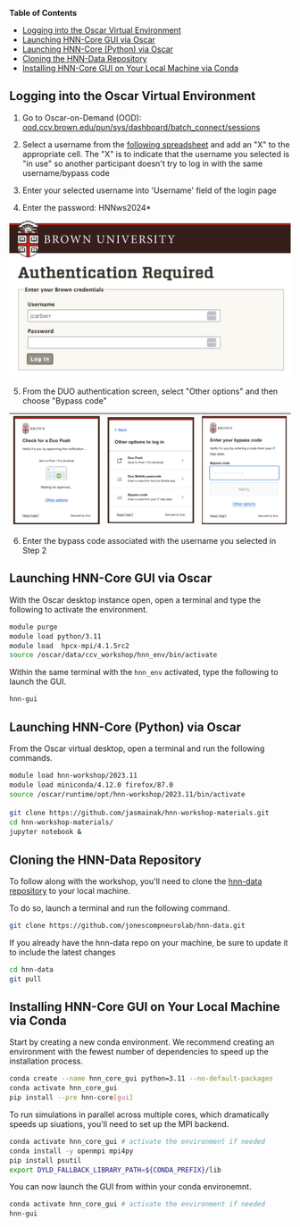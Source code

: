 **Table of Contents**

- [Logging into the Oscar Virtual Environment](#logging-into-the-oscar-virtual-environment)
- [Launching HNN-Core GUI via Oscar](#launching-hnn-core-gui-via-oscar)
- [Launching HNN-Core (Python) via Oscar](#launching-hnn-core-python-via-oscar)
- [Cloning the HNN-Data Repository](#cloning-the-hnn-data-repository)
- [Installing HNN-Core GUI on Your Local Machine via Conda](#installing-hnn-core-gui-on-your-local-machine-via-conda)


## Logging into the Oscar Virtual Environment
1. Go to Oscar-on-Demand (OOD): [ood.ccv.brown.edu/pun/sys/dashboard/batch_connect/sessions](https://ood.ccv.brown.edu/pun/sys/dashboard/batch_connect/sessions)

2. Select a username from the <a href="https://docs.google.com/spreadsheets/d/1NQuCULv6Nmo1n7cHnsD5ZnEYtnxPeYUWzRBvaXFvliA/edit?usp=sharing">following spreadsheet</a> and add an "X" to the appropriate cell. The "X" is to indicate that the username you selected is "in use" so another participant doesn't try to log in with the same username/bypass code

3. Enter your selected username into 'Username' field of the login page

4. Enter the password: HNNws2024*

<div style="max-width: 600px;">

![](imgs/oscar_login.png)

</div>


5. From the DUO authentication screen, select "Other options" and then choose "Bypass code"

<span style="max-width:800px">

| ![](imgs/duo_01.png) | ![](imgs/duo_02.png) | ![](imgs/duo_03.png) |
|-----------------------------|-----------------------------|-----------------------------|

6. Enter the bypass code associated with the username you selected in Step 2

</span>


## Launching HNN-Core GUI via Oscar
With the Oscar desktop instance open, open a terminal and type the following to activate the environment.

```bash
module purge
module load python/3.11
module load  hpcx-mpi/4.1.5rc2
source /oscar/data/ccv_workshop/hnn_env/bin/activate
```

Within the same terminal with the `hnn_env` activated, type the following to launch the GUI.
```bash
hnn-gui
```

## Launching HNN-Core (Python) via Oscar
From the Oscar virtual desktop, open a terminal and run the following commands.

```bash
module load hnn-workshop/2023.11
module load miniconda/4.12.0 firefox/87.0
source /oscar/runtime/opt/hnn-workshop/2023.11/bin/activate

git clone https://github.com/jasmainak/hnn-workshop-materials.git
cd hnn-workshop-materials/
jupyter notebook &
```

## Cloning the HNN-Data Repository
To follow along with the workshop, you'll need to clone the [hnn-data repository](https://github.com/jonescompneurolab/hnn-data) to your local machine.

To do so, launch a terminal and run the following command.

```bash
git clone https://github.com/jonescompneurolab/hnn-data.git
```

If you already have the hnn-data repo on your machine, be sure to update it to include the latest changes

```bash
cd hnn-data
git pull
```

## Installing HNN-Core GUI on Your Local Machine via Conda
Start by creating a new conda environment. We recommend creating an environment with the fewest number of dependencies to speed up the installation process.

```bash
conda create --name hnn_core_gui python=3.11 --no-default-packages
conda activate hnn_core_gui
pip install --pre hnn-core[gui]
```

To run simulations in parallel across multiple cores, which dramatically speeds up siuations, you'll need to set up the MPI backend.

```bash
conda activate hnn_core_gui # activate the environment if needed
conda install -y openmpi mpi4py
pip install psutil
export DYLD_FALLBACK_LIBRARY_PATH=${CONDA_PREFIX}/lib
```

You can now launch the GUI from within your conda environemnt.

```bash
conda activate hnn_core_gui # activate the environment if needed
hnn-gui
```

